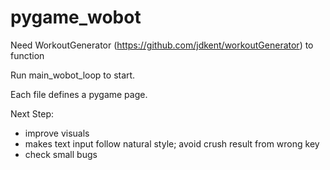 # pygame_wobot
Need WorkoutGenerator (https://github.com/jdkent/workoutGenerator) to function


Run main_wobot_loop to start.

Each file defines a pygame page.

Next Step:
- improve visuals
- makes text input follow natural style; avoid crush result from wrong key
- check small bugs
